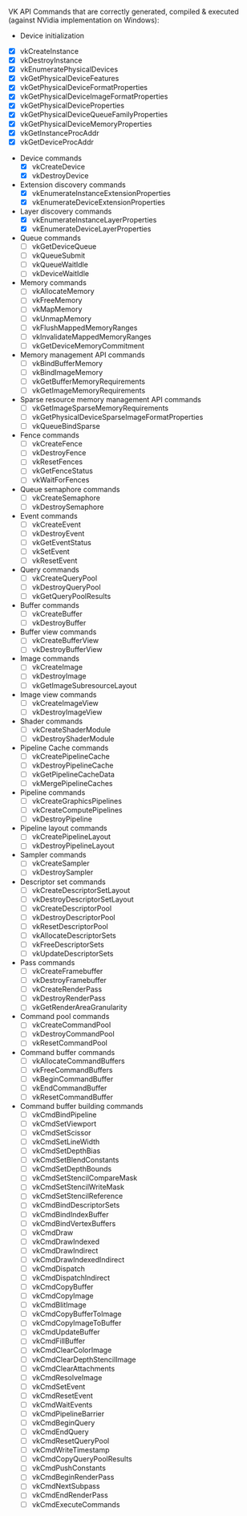 VK API Commands that are correctly generated, compiled & executed (against NVidia implementation on Windows):

-  Device initialization
  - [x] vkCreateInstance
  - [x] vkDestroyInstance
  - [x] vkEnumeratePhysicalDevices
  - [x] vkGetPhysicalDeviceFeatures
  - [x] vkGetPhysicalDeviceFormatProperties
  - [x] vkGetPhysicalDeviceImageFormatProperties
  - [x] vkGetPhysicalDeviceProperties
  - [x] vkGetPhysicalDeviceQueueFamilyProperties
  - [x] vkGetPhysicalDeviceMemoryProperties
  - [x] vkGetInstanceProcAddr
  - [x] vkGetDeviceProcAddr
- Device commands
  - [x] vkCreateDevice
  - [x] vkDestroyDevice
- Extension discovery commands
  - [x] vkEnumerateInstanceExtensionProperties
  - [x] vkEnumerateDeviceExtensionProperties
- Layer discovery commands
  - [x] vkEnumerateInstanceLayerProperties
  - [x] vkEnumerateDeviceLayerProperties
- Queue commands
  - [ ] vkGetDeviceQueue
  - [ ] vkQueueSubmit
  - [ ] vkQueueWaitIdle
  - [ ] vkDeviceWaitIdle
- Memory commands
  - [ ] vkAllocateMemory
  - [ ] vkFreeMemory
  - [ ] vkMapMemory
  - [ ] vkUnmapMemory
  - [ ] vkFlushMappedMemoryRanges
  - [ ] vkInvalidateMappedMemoryRanges
  - [ ] vkGetDeviceMemoryCommitment
- Memory management API commands
  - [ ] vkBindBufferMemory
  - [ ] vkBindImageMemory
  - [ ] vkGetBufferMemoryRequirements
  - [ ] vkGetImageMemoryRequirements
- Sparse resource memory management API commands
  - [ ] vkGetImageSparseMemoryRequirements
  - [ ] vkGetPhysicalDeviceSparseImageFormatProperties
  - [ ] vkQueueBindSparse
- Fence commands
  - [ ] vkCreateFence
  - [ ] vkDestroyFence
  - [ ] vkResetFences
  - [ ] vkGetFenceStatus
  - [ ] vkWaitForFences
- Queue semaphore commands
  - [ ] vkCreateSemaphore
  - [ ] vkDestroySemaphore
- Event commands
  - [ ] vkCreateEvent
  - [ ] vkDestroyEvent
  - [ ] vkGetEventStatus
  - [ ] vkSetEvent
  - [ ] vkResetEvent
- Query commands
  - [ ] vkCreateQueryPool
  - [ ] vkDestroyQueryPool
  - [ ] vkGetQueryPoolResults
- Buffer commands
  - [ ] vkCreateBuffer
  - [ ] vkDestroyBuffer
- Buffer view commands
  - [ ] vkCreateBufferView
  - [ ] vkDestroyBufferView
- Image commands
  - [ ] vkCreateImage
  - [ ] vkDestroyImage
  - [ ] vkGetImageSubresourceLayout
- Image view commands
  - [ ] vkCreateImageView
  - [ ] vkDestroyImageView
- Shader commands
  - [ ] vkCreateShaderModule
  - [ ] vkDestroyShaderModule
- Pipeline Cache commands
  - [ ] vkCreatePipelineCache
  - [ ] vkDestroyPipelineCache
  - [ ] vkGetPipelineCacheData
  - [ ] vkMergePipelineCaches
- Pipeline commands
  - [ ] vkCreateGraphicsPipelines
  - [ ] vkCreateComputePipelines
  - [ ] vkDestroyPipeline
- Pipeline layout commands
  - [ ] vkCreatePipelineLayout
  - [ ] vkDestroyPipelineLayout
- Sampler commands
  - [ ] vkCreateSampler
  - [ ] vkDestroySampler
- Descriptor set commands
  - [ ] vkCreateDescriptorSetLayout
  - [ ] vkDestroyDescriptorSetLayout
  - [ ] vkCreateDescriptorPool
  - [ ] vkDestroyDescriptorPool
  - [ ] vkResetDescriptorPool
  - [ ] vkAllocateDescriptorSets
  - [ ] vkFreeDescriptorSets
  - [ ] vkUpdateDescriptorSets
- Pass commands
  - [ ] vkCreateFramebuffer
  - [ ] vkDestroyFramebuffer
  - [ ] vkCreateRenderPass
  - [ ] vkDestroyRenderPass
  - [ ] vkGetRenderAreaGranularity
- Command pool commands
  - [ ] vkCreateCommandPool
  - [ ] vkDestroyCommandPool
  - [ ] vkResetCommandPool
- Command buffer commands
  - [ ] vkAllocateCommandBuffers
  - [ ] vkFreeCommandBuffers
  - [ ] vkBeginCommandBuffer
  - [ ] vkEndCommandBuffer
  - [ ] vkResetCommandBuffer
- Command buffer building commands
  - [ ] vkCmdBindPipeline
  - [ ] vkCmdSetViewport
  - [ ] vkCmdSetScissor
  - [ ] vkCmdSetLineWidth
  - [ ] vkCmdSetDepthBias
  - [ ] vkCmdSetBlendConstants
  - [ ] vkCmdSetDepthBounds
  - [ ] vkCmdSetStencilCompareMask
  - [ ] vkCmdSetStencilWriteMask
  - [ ] vkCmdSetStencilReference
  - [ ] vkCmdBindDescriptorSets
  - [ ] vkCmdBindIndexBuffer
  - [ ] vkCmdBindVertexBuffers
  - [ ] vkCmdDraw
  - [ ] vkCmdDrawIndexed
  - [ ] vkCmdDrawIndirect
  - [ ] vkCmdDrawIndexedIndirect
  - [ ] vkCmdDispatch
  - [ ] vkCmdDispatchIndirect
  - [ ] vkCmdCopyBuffer
  - [ ] vkCmdCopyImage
  - [ ] vkCmdBlitImage
  - [ ] vkCmdCopyBufferToImage
  - [ ] vkCmdCopyImageToBuffer
  - [ ] vkCmdUpdateBuffer
  - [ ] vkCmdFillBuffer
  - [ ] vkCmdClearColorImage
  - [ ] vkCmdClearDepthStencilImage
  - [ ] vkCmdClearAttachments
  - [ ] vkCmdResolveImage
  - [ ] vkCmdSetEvent
  - [ ] vkCmdResetEvent
  - [ ] vkCmdWaitEvents
  - [ ] vkCmdPipelineBarrier
  - [ ] vkCmdBeginQuery
  - [ ] vkCmdEndQuery
  - [ ] vkCmdResetQueryPool
  - [ ] vkCmdWriteTimestamp
  - [ ] vkCmdCopyQueryPoolResults
  - [ ] vkCmdPushConstants
  - [ ] vkCmdBeginRenderPass
  - [ ] vkCmdNextSubpass
  - [ ] vkCmdEndRenderPass
  - [ ] vkCmdExecuteCommands

